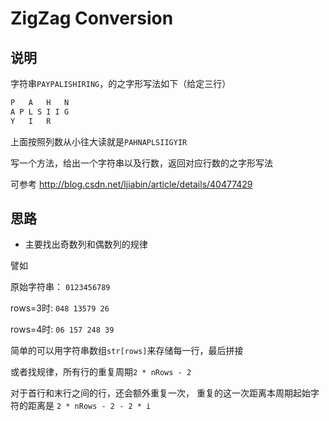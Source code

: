 # ZigZag Conversion

## 说明

字符串`PAYPALISHIRING`，的之字形写法如下（给定三行）

```js
P   A   H   N
A P L S I I G
Y   I   R
```

上面按照列数从小往大读就是`PAHNAPLSIIGYIR`

写一个方法，给出一个字符串以及行数，返回对应行数的之字形写法

可参考
http://blog.csdn.net/ljiabin/article/details/40477429


## 思路

- 主要找出奇数列和偶数列的规律

譬如

原始字符串： `0123456789`

rows=3时: `048 13579 26`

rows=4时: `06 157 248 39`

简单的可以用字符串数组`str[rows]`来存储每一行，最后拼接

或者找规律，所有行的重复周期`2 * nRows - 2`

对于首行和末行之间的行，还会额外重复一次，
重复的这一次距离本周期起始字符的距离是 `2 * nRows - 2 - 2 * i`